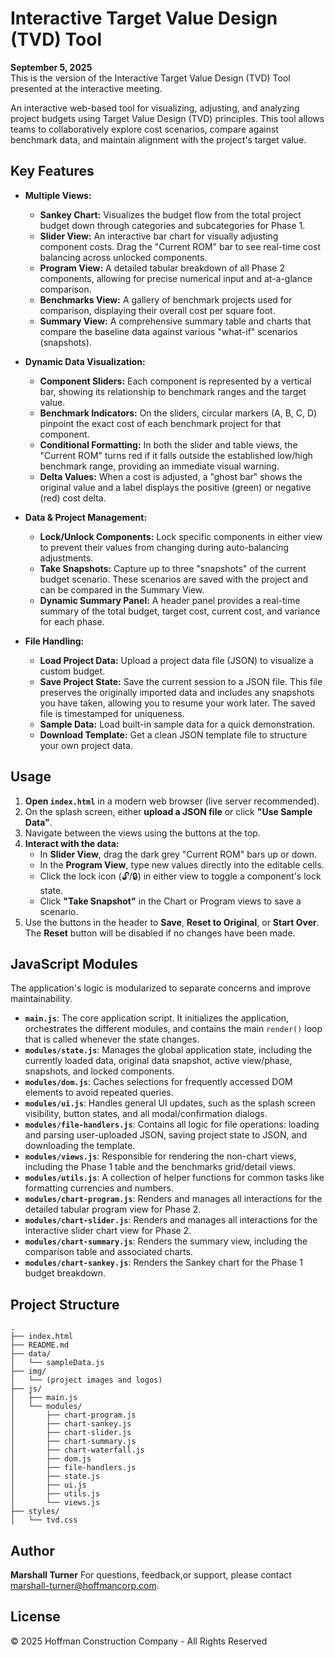 # Interactive Target Value Design (TVD) Tool

**September 5, 2025**  
This is the version of the Interactive Target Value Design (TVD) Tool presented at the interactive meeting.


An interactive web-based tool for visualizing, adjusting, and analyzing project budgets using Target Value Design (TVD) principles. This tool allows teams to collaboratively explore cost scenarios, compare against benchmark data, and maintain alignment with the project's target value.

## Key Features

- **Multiple Views:**
    - **Sankey Chart:** Visualizes the budget flow from the total project budget down through categories and subcategories for Phase 1.
    - **Slider View:** An interactive bar chart for visually adjusting component costs. Drag the "Current ROM" bar to see real-time cost balancing across unlocked components.
    - **Program View:** A detailed tabular breakdown of all Phase 2 components, allowing for precise numerical input and at-a-glance comparison.
    - **Benchmarks View:** A gallery of benchmark projects used for comparison, displaying their overall cost per square foot.
    - **Summary View:** A comprehensive summary table and charts that compare the baseline data against various "what-if" scenarios (snapshots).

- **Dynamic Data Visualization:**
    - **Component Sliders:** Each component is represented by a vertical bar, showing its relationship to benchmark ranges and the target value.
    - **Benchmark Indicators:** On the sliders, circular markers (A, B, C, D) pinpoint the exact cost of each benchmark project for that component.
    - **Conditional Formatting:** In both the slider and table views, the "Current ROM" turns red if it falls outside the established low/high benchmark range, providing an immediate visual warning.
    - **Delta Values:** When a cost is adjusted, a "ghost bar" shows the original value and a label displays the positive (green) or negative (red) cost delta.

- **Data & Project Management:**
    - **Lock/Unlock Components:** Lock specific components in either view to prevent their values from changing during auto-balancing adjustments.
    - **Take Snapshots:** Capture up to three "snapshots" of the current budget scenario. These scenarios are saved with the project and can be compared in the Summary View.
    - **Dynamic Summary Panel:** A header panel provides a real-time summary of the total budget, target cost, current cost, and variance for each phase.

- **File Handling:**
    - **Load Project Data:** Upload a project data file (JSON) to visualize a custom budget.
    - **Save Project State:** Save the current session to a JSON file. This file preserves the originally imported data and includes any snapshots you have taken, allowing you to resume your work later. The saved file is timestamped for uniqueness.
    - **Sample Data:** Load built-in sample data for a quick demonstration.
    - **Download Template:** Get a clean JSON template file to structure your own project data.

## Usage

1.  **Open `index.html`** in a modern web browser (live server recommended).
2.  On the splash screen, either **upload a JSON file** or click **"Use Sample Data"**.
3.  Navigate between the views using the buttons at the top.
4.  **Interact with the data:**
    - In **Slider View**, drag the dark grey "Current ROM" bars up or down.
    - In the **Program View**, type new values directly into the editable cells.
    - Click the lock icon (🔓/🔒) in either view to toggle a component's lock state.
    - Click **"Take Snapshot"** in the Chart or Program views to save a scenario.
5.  Use the buttons in the header to **Save**, **Reset to Original**, or **Start Over**. The **Reset** button will be disabled if no changes have been made.

## JavaScript Modules

The application's logic is modularized to separate concerns and improve maintainability.

-   **`main.js`**: The core application script. It initializes the application, orchestrates the different modules, and contains the main `render()` loop that is called whenever the state changes.
-   **`modules/state.js`**: Manages the global application state, including the currently loaded data, original data snapshot, active view/phase, snapshots, and locked components.
-   **`modules/dom.js`**: Caches selections for frequently accessed DOM elements to avoid repeated queries.
-   **`modules/ui.js`**: Handles general UI updates, such as the splash screen visibility, button states, and all modal/confirmation dialogs.
-   **`modules/file-handlers.js`**: Contains all logic for file operations: loading and parsing user-uploaded JSON, saving project state to JSON, and downloading the template.
-   **`modules/views.js`**: Responsible for rendering the non-chart views, including the Phase 1 table and the benchmarks grid/detail views.
-   **`modules/utils.js`**: A collection of helper functions for common tasks like formatting currencies and numbers.
-   **`modules/chart-program.js`**: Renders and manages all interactions for the detailed tabular program view for Phase 2.
-   **`modules/chart-slider.js`**: Renders and manages all interactions for the interactive slider chart view for Phase 2.
-   **`modules/chart-summary.js`**: Renders the summary view, including the comparison table and associated charts.
-   **`modules/chart-sankey.js`**: Renders the Sankey chart for the Phase 1 budget breakdown.

## Project Structure

```
.
├── index.html
├── README.md
├── data/
│   └── sampleData.js
├── img/
│   └── (project images and logos)
├── js/
│   ├── main.js
│   └── modules/
│       ├── chart-program.js
│       ├── chart-sankey.js
│       ├── chart-slider.js
│       ├── chart-summary.js
│       ├── chart-waterfall.js
│       ├── dom.js
│       ├── file-handlers.js
│       ├── state.js
│       ├── ui.js
│       ├── utils.js
│       └── views.js
├── styles/
│   └── tvd.css
```

## Author

**Marshall Turner**
For questions, feedback,or support, please contact [marshall-turner@hoffmancorp.com](mailto:marshall-turner@hoffmancorp.com).

## License

&copy; 2025 Hoffman Construction Company - All Rights Reserved